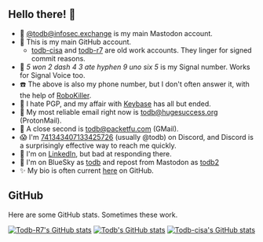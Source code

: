 ## Hello there! 👋

  - 🐘 [@todb@infosec.exchange](https://infosec.exchange/@todb) is my main Mastodon account.
  - 👾 This is my main GitHub account.
    - [todb-cisa](https://github.com/todb-cisa) and [todb-r7](https://github.com/todb/todb-r7) are old work accounts. They linger for signed commit reasons.
  - 💬 *5 won 2 dash 4 3 ate hyphen 9 uno six 5* is my Signal number. Works for Signal Voice too.
  - ☎️ The above is also my phone number, but I don't often answer it, with the help of [RoboKiller](https://www.robokiller.com/).
  - 🔐 I hate PGP, and my affair with [Keybase](https://keybase.io/todb) has all but ended.
  - 📧 My most reliable email right now is todb@hugesuccess.org (ProtonMail).
  - 📧 A close second is todb@packetfu.com (GMail).
  - 😱 I'm [741343407133425726](https://discordapp.com/users/741343407133425726) (usually @todb) on Discord, and Discord is a surprisingly effective way to reach me quickly.
  - 🤑 I'm on [LinkedIn](https://www.linkedin.com/in/todb/), but bad at responding there.
  - 🔵 I'm on BlueSky as [todb](https://bsky.app/profile/todb.hugesuccess.org) and repost from Mastodon as [todb2](https://bsky.app/profile/todb2.hugesuccess.org)
  - ✨ My bio is often current [here](https://gist.github.com/todb/469b745685131ed475b5050569532ea3) on GitHub.

## GitHub

Here are some GitHub stats. Sometimes these work.

[![Todb-R7's GitHub stats](https://github-readme-stats.vercel.app/api?username=todb-r7&custom_title=todb-r7's+overall+commits&show_icons=true&include_all_commits=true&rank_icon=percentile)](https://github.com/anuraghazra/github-readme-stats)
[![Todb's GitHub stats](https://github-readme-stats.vercel.app/api?username=todb&custom_title=todb's+commits+this+year&show_icons=true&rank_icon=percentile)](https://github.com/anuraghazra/github-readme-stats)
[![Todb-cisa's GitHub stats](https://github-readme-stats.vercel.app/api?username=todb-cisa&custom_title=todb-cisa's+commits+this+year&show_icons=true&rank_icon=percentile)](https://github.com/anuraghazra/github-readme-stats)
